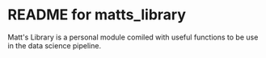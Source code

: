 # README for matts_library


Matt's Library is a personal module comiled with useful functions to be use in the data science pipeline. 